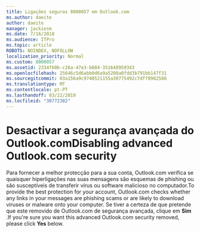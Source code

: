 ```yaml
---
title: Ligações seguras 8000057 em Outlook.com
ms.author: daeite
author: daeite
manager: jackiesm
ms.date: 7/16/2018
ms.audience: ITPro
ms.topic: article
ROBOTS: NOINDEX, NOFOLLOW
localization_priority: Normal
ms.custom: 8000057
ms.assetid: 2334f60b-c26a-47e3-b084-351648959343
ms.openlocfilehash: 25646c5d6abb0d6a9a5208a0fdd3b791bb147f31
ms.sourcegitcommit: 03a156a9c9740521155a30775492c7dff0982588
ms.translationtype: MT
ms.contentlocale: pt-PT
ms.lasthandoff: 03/22/2019
ms.locfileid: "30772382"
---
```

# <a name="disabling-advanced-outlookcom-security"></a><span data-ttu-id="4b7c2-102">Desactivar a segurança avançada do Outlook.com</span><span class="sxs-lookup"><span data-stu-id="4b7c2-102">Disabling advanced Outlook.com security</span></span>

<span data-ttu-id="4b7c2-103">Para fornecer a melhor protecção para a sua conta, Outlook.com verifica se quaisquer hiperligações nas suas mensagens são esquemas de phishing ou são susceptíveis de transferir vírus ou software malicioso no computador.</span><span class="sxs-lookup"><span data-stu-id="4b7c2-103">To provide the best protection for your account, Outlook.com checks whether any links in your messages are phishing scams or are likely to download viruses or malware onto your computer.</span></span> <span data-ttu-id="4b7c2-104">Se tiver a certeza de que pretende que este removido de Outlook.com de segurança avançada, clique em **Sim** .</span><span class="sxs-lookup"><span data-stu-id="4b7c2-104">If you're sure you want this advanced Outlook.com security removed, please click **Yes** below.</span></span> 
  


